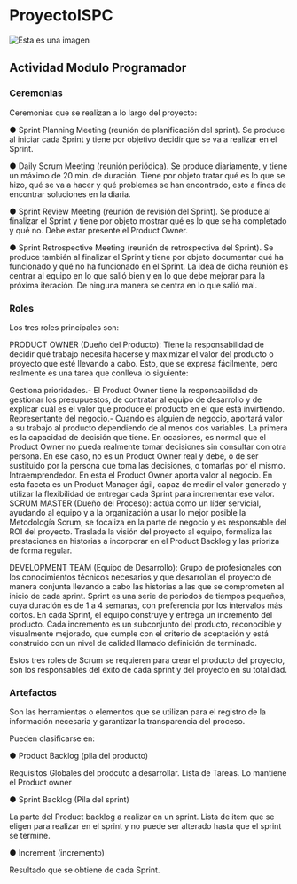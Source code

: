 # ProyectoISPC 

![Esta es una imagen](https://scontent.fcrd1-1.fna.fbcdn.net/v/t39.30808-6/246688970_101966488948971_1254348792837607690_n.png?_nc_cat=107&ccb=1-7&_nc_sid=973b4a&_nc_ohc=aD8Kz2XFWZkAX-QAUfA&_nc_ht=scontent.fcrd1-1.fna&oh=00_AT9nH9DLxmT2u0vlPhyhNDkBAsRrfi3o5NErkywBm-XBCQ&oe=62E39AFF)

## Actividad Modulo Programador

### **Ceremonias**

Ceremonias que se realizan a lo largo del proyecto:

● Sprint Planning Meeting (reunión de planificación del sprint). Se produce al iniciar cada 
Sprint y tiene por objetivo decidir que se va a realizar en el Sprint.

● Daily Scrum Meeting (reunión periódica). Se produce diariamente, y tiene un máximo de 
20 min. de duración. Tiene por objeto tratar qué es lo que se hizo, qué se va a hacer y 
qué problemas se han encontrado, esto a fines de encontrar soluciones en la diaria.

● Sprint Review Meeting (reunión de revisión del Sprint). Se produce al finalizar el Sprint y 
tiene por objeto mostrar qué es lo que se ha completado y qué no. Debe estar presente el 
Product Owner.

● Sprint Retrospective Meeting (reunión de retrospectiva del Sprint). Se produce también al 
finalizar el Sprint y tiene por objeto documentar qué ha funcionado y qué no ha funcionado 
en el Sprint. La idea de dicha reunión es centrar al equipo en lo que salió bien y en lo que 
debe mejorar para la próxima iteración. De ninguna manera se centra en lo que salió mal.

### **Roles**

Los tres roles principales son:

PRODUCT OWNER (Dueño del Producto): Tiene la responsabilidad de decidir qué trabajo necesita 
hacerse y maximizar el valor del producto o proyecto que esté llevando a cabo. Esto, que se
expresa fácilmente, pero realmente es una tarea que conlleva lo siguiente:

Gestiona prioridades.- El Product Owner tiene la responsabilidad de gestionar los presupuestos,
de contratar al equipo de desarrollo y de explicar cuál es el valor que produce el producto
en el que está invirtiendo.
Representante del negocio.- Cuando es alguien de negocio, aportará valor a su trabajo al producto
dependiendo de al menos dos variables. La primera es la capacidad de decisión que tiene. En ocasiones,
es normal que el Product Owner no pueda realmente tomar decisiones sin consultar con otra persona.
En ese caso, no es un Product Owner real y debe, o de ser sustituido por la persona que toma las
decisiones, o tomarlas por el mismo.
Intraemprendedor. En esta el Product Owner aporta valor al negocio. En esta faceta es un Product 
Manager ágil, capaz de medir el valor generado y utilizar la flexibilidad de entregar cada Sprint
para incrementar ese valor.
SCRUM MASTER (Dueño del Proceso): actúa como un líder servicial, ayudando al equipo y a la organización
a usar lo mejor posible la Metodología Scrum, se focaliza en la parte de negocio y es responsable
del ROI del proyecto. Traslada la visión del proyecto al equipo, formaliza las prestaciones en 
historias a incorporar en el Product Backlog y las prioriza de forma regular.

DEVELOPMENT TEAM (Equipo de Desarrollo): Grupo de profesionales con los conocimientos técnicos
necesarios y que desarrollan el proyecto de manera conjunta llevando a cabo las historias a las
que se comprometen al inicio de cada sprint. Sprint es una serie de periodos de tiempos pequeños, 
cuya duración es de 1 a 4 semanas, con preferencia por los intervalos más cortos. En cada Sprint, 
el equipo construye y entrega un incremento del producto. Cada incremento es un subconjunto del 
producto, reconocible y visualmente mejorado, que cumple con el criterio de aceptación y está 
construido con un nivel de calidad llamado definición de terminado.

Estos tres roles de Scrum se requieren para crear el producto del proyecto, son los responsables 
del éxito de cada sprint y del proyecto en su totalidad.

### **Artefactos**

Son las herramientas o elementos que se utilizan para el registro de la información necesaria y
 garantizar la transparencia del proceso.

Pueden clasificarse en:

● Product Backlog (pila del producto)

Requisitos Globales del prodcuto a desarrollar. Lista de Tareas. Lo mantiene el Product owner

● Sprint Backlog (Pila del sprint)

La parte del Product backlog a realizar en un sprint. Lista de item que se eligen para realizar
 en el sprint y no puede ser alterado hasta que el sprint se termine.

● Increment (incremento)

Resultado que se obtiene de cada Sprint.
